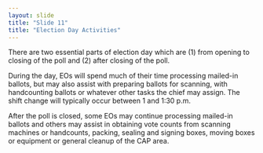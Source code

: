 ```yaml
---
layout: slide
title: "Slide 11"
title: "Election Day Activities"
---
```


There are two essential parts of election day which are (1) from opening to closing of the poll and (2) after closing of the poll.

During the day, EOs will spend much of their time processing mailed-in ballots, but may also assist with preparing ballots for scanning, with handcounting ballots or whatever other tasks the chief may assign. The shift change will typically occur between 1 and 1:30 p.m.

After the poll is closed, some EOs may continue processing mailed-in ballots and others may assist in obtaining vote counts from scanning machines or handcounts, packing, sealing and signing boxes, moving boxes or equipment or general cleanup of the CAP area.
